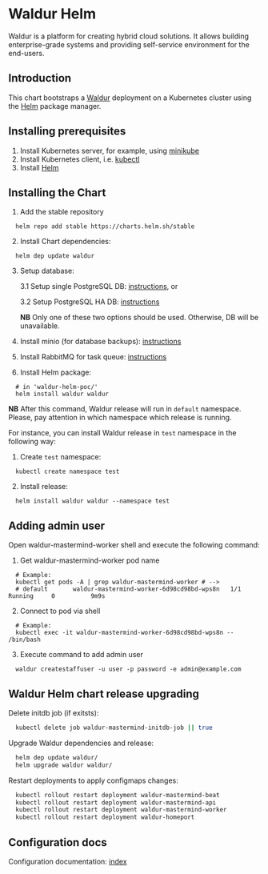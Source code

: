 # Waldur Helm

Waldur is a platform for creating hybrid cloud solutions. It allows building enterprise-grade systems and
providing self-service environment for the end-users.

## Introduction

This chart bootstraps a [Waldur](https://waldur.com/) deployment on a Kubernetes cluster using the [Helm](https://helm.sh) package manager.

## Installing prerequisites

1. Install Kubernetes server, for example, using [minikube](/docs/minikube.md)
2. Install Kubernetes client, i.e. [kubectl](/docs/kubectl.md)
3. Install [Helm](/docs/helm.md)

## Installing the Chart

1. Add the stable repository
```
  helm repo add stable https://charts.helm.sh/stable
```
2. Install Chart dependencies:
```
  helm dep update waldur
```
3. Setup database:

    3.1 Setup single PostgreSQL DB: [instructions](/docs/postgres-db.md), or

    3.2 Setup PostgreSQL HA DB: [instructions](/docs/postgres-db-ha.md)

    **NB** Only one of these two options should be used. Otherwise, DB will be unavailable.
4. Install minio (for database backups): [instructions](/docs/minio.md)
5. Install RabbitMQ for task queue: [instructions](/docs/rabbitmq.md)
5. Install Helm package:
```
  # in 'waldur-helm-poc/'
  helm install waldur waldur
```
**NB** After this command, Waldur release will run in `default` namespace. Please, pay attention in which namespace which release is running.

For instance, you can install Waldur release in `test` namespace in the following way:

1. Create `test` namespace:
```
  kubectl create namespace test
```
2. Install release:
```
  helm install waldur waldur --namespace test
```

## Adding admin user
Open waldur-mastermind-worker shell and execute the following command:

1. Get waldur-mastermind-worker pod name
```
  # Example:
  kubectl get pods -A | grep waldur-mastermind-worker # -->
  # default       waldur-mastermind-worker-6d98cd98bd-wps8n   1/1     Running     0          9m9s
```
2. Connect to pod via shell
```
  # Example:
  kubectl exec -it waldur-mastermind-worker-6d98cd98bd-wps8n -- /bin/bash
```
3. Execute command to add admin user
```
  waldur createstaffuser -u user -p password -e admin@example.com
```

## Waldur Helm chart release upgrading
Delete initdb job (if exitsts):
```bash
  kubectl delete job waldur-mastermind-initdb-job || true
```

Upgrade Waldur dependencies and release:
```bash
  helm dep update waldur/
  helm upgrade waldur waldur/
```

Restart deployments to apply configmaps changes:

```bash
  kubectl rollout restart deployment waldur-mastermind-beat
  kubectl rollout restart deployment waldur-mastermind-api
  kubectl rollout restart deployment waldur-mastermind-worker
  kubectl rollout restart deployment waldur-homeport
```

## Configuration docs
Configuration documentation: [index](docs/index.md)
